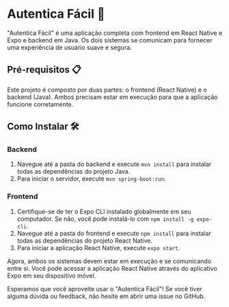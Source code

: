 # Autentica Fácil 🔐

"Autentica Fácil" é uma aplicação completa com frontend em React Native e Expo e backend em Java. Os dois sistemas se comunicam para fornecer uma experiência de usuário suave e segura.

## Pré-requisitos 📋

Este projeto é composto por duas partes: o frontend (React Native) e o backend (Java). Ambos precisam estar em execução para que a aplicação funcione corretamente.

## Como Instalar 🛠️

### Backend

1. Navegue até a pasta do backend e execute `mvn install` para instalar todas as dependências do projeto Java.
2. Para iniciar o servidor, execute `mvn spring-boot:run`.

### Frontend

1. Certifique-se de ter o Expo CLI instalado globalmente em seu computador. Se não, você pode instalá-lo com `npm install -g expo-cli`.
2. Navegue até a pasta do frontend e execute `npm install` para instalar todas as dependências do projeto React Native.
3. Para iniciar a aplicação React Native, execute `expo start`.

Agora, ambos os sistemas devem estar em execução e se comunicando entre si. Você pode acessar a aplicação React Native através do aplicativo Expo em seu dispositivo móvel.

Esperamos que você aproveite usar o "Autentica Fácil"! Se você tiver alguma dúvida ou feedback, não hesite em abrir uma issue no GitHub.
